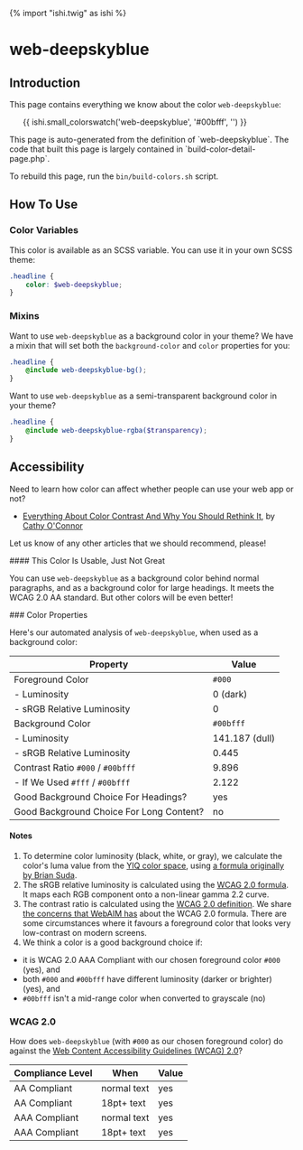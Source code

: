 {% import "ishi.twig" as ishi %}
# web-deepskyblue

## Introduction

This page contains everything we know about the color `web-deepskyblue`:

<div class="grid">
    <div class="cell">
        <div class="swatch">
            <ul>
                {{ ishi.small_colorswatch('web-deepskyblue', '#00bfff', '') }}
            </ul>
        </div>
    </div>
</div>

<div class="callout attention" markdown="1">
This page is auto-generated from the definition of `web-deepskyblue`. The code that built this page is largely contained in `build-color-detail-page.php`.

To rebuild this page, run the `bin/build-colors.sh` script.
</div>

## How To Use

### Color Variables

This color is available as an SCSS variable. You can use it in your own SCSS theme:

```scss
.headline {
    color: $web-deepskyblue;
}
```

### Mixins

Want to use `web-deepskyblue` as a background color in your theme? We have a mixin that will set both the `background-color` and `color` properties for you:

```scss
.headline {
    @include web-deepskyblue-bg();
}
```

Want to use `web-deepskyblue` as a semi-transparent background color in your theme?

```scss
.headline {
    @include web-deepskyblue-rgba($transparency);
}
```

## Accessibility

Need to learn how color can affect whether people can use your web app or not?

* [Everything About Color Contrast And Why You Should Rethink It](https://www.smashingmagazine.com/2014/10/color-contrast-tips-and-tools-for-accessibility/), by [Cathy O'Connor](http://www.twitter.com/cagocon)

Let us know of any other articles that we should recommend, please!
<div class="callout warning" markdown="1">
#### This Color Is Usable, Just Not Great

You can use `web-deepskyblue` as a background color behind normal paragraphs, and as a background color for large headings. It meets the WCAG 2.0 AA standard. But other colors will be even better!
</div>
### Color Properties

Here's our automated analysis of `web-deepskyblue`, when used as a background color:

Property | Value
---------|------
Foreground Color | `#000`
- Luminosity | 0 (dark)
- sRGB Relative Luminosity | 0
Background Color | `#00bfff`
- Luminosity | 141.187 (dull)
- sRGB Relative Luminosity | 0.445
Contrast Ratio `#000` / `#00bfff` | 9.896
- If We Used `#fff` / `#00bfff` | 2.122
Good Background Choice For Headings? | yes
Good Background Choice For Long Content? | no

#### Notes

1. To determine color luminosity (black, white, or gray), we calculate the color's luma value from the [YIQ color space](https://en.wikipedia.org/wiki/YIQ), using [a formula originally by Brian Suda](https://24ways.org/2010/calculating-color-contrast/).
1. The sRGB relative luminosity is calculated using the [WCAG 2.0 formula](https://www.w3.org/TR/WCAG20/#relativeluminancedef). It maps each RGB component onto a non-linear gamma 2.2 curve.
1. The contrast ratio is calculated using the [WCAG 2.0 definition](https://www.w3.org/TR/2008/REC-WCAG20-20081211/#contrast-ratiodef). We share [the concerns that WebAIM has](http://webaim.org/blog/wcag-2-1-feedback/) about the WCAG 2.0 formula. There are some circumstances where it favours a foreground color that looks very low-contrast on modern screens.
1. We think a color is a good background choice if:
  - it is WCAG 2.0 AAA Compliant with our chosen foreground color `#000` (yes), and
  - both `#000` and `#00bfff` have different luminosity (darker or brighter) (yes), and
  - `#00bfff` isn't a mid-range color when converted to grayscale (no)

### WCAG 2.0

How does `web-deepskyblue` (with `#000` as our chosen foreground color) do against the [Web Content Accessibility Guidelines (WCAG) 2.0](https://www.w3.org/TR/WCAG20/)?

Compliance Level | When | Value
-----------------|------|------
AA Compliant | normal text | yes
AA Compliant | 18pt+ text | yes
AAA Compliant | normal text | yes
AAA Compliant | 18pt+ text | yes